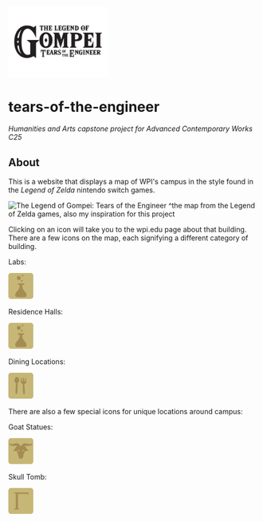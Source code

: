 
<img src="Images/TOTE-logo.png" alt="The Legend of Gompei: Tears of the Engineer" width="200">

# tears-of-the-engineer
_Humanities and Arts capstone project for Advanced Contemporary Works C25_

## About
This is a website that displays a map of WPI's campus in the style found in the _Legend of Zelda_ nintendo switch games. 

<img src="Images/BotW-Map.png" alt="The Legend of Gompei: Tears of the Engineer" width="300">
^the map from the Legend of Zelda games, also my inspiration for this project

Clicking on an icon will take you to the wpi.edu page about that building. There are a few icons on the map, each signifying a different category of building.

Labs:

<img src="Images/labIcon.svg" alt="Lab Icon" width="50">

Residence Halls:

<img src="Images/labIcon.svg" alt="Res Hall Icon" width="50">

Dining Locations:

<img src="Images/diningIcon.svg" alt="Dining Location Icon" width="50">



There are also a few special icons for unique locations around campus:

Goat Statues:

<img src="Images/goatIcon.svg" alt="Goat Statues Icon" width="50">

Skull Tomb:

<img src="Images/skullIcon.svg" alt="Goat Statues Icon" width="50">